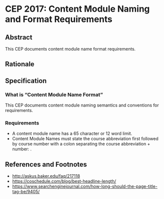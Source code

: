 # CEP 2017: Content Module Naming and Format Requirements


## Abstract

This CEP documents content module name format requirements.


## Rationale

## Specification

### What is “Content Module Name Format”

This CEP documents content module naming semantics and conventions for requirements.

### Requirements

*  A content module name has a 65 character or 12 word limit.
*  Content Module Names must state the course abbreviation first followed by course number with a colon separating the course abbreviation + number: <course name>.


## References and Footnotes

*  http://askus.baker.edu/faq/217118
*  https://coschedule.com/blog/best-headline-length/
*  https://www.searchenginejournal.com/how-long-should-the-page-title-tag-be/9405/
